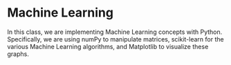 # Machine Learning

In this class, we are implementing Machine Learning concepts with Python. Specifically, we are using numPy to manipulate matrices, scikit-learn for the various Machine Learning algorithms, and Matplotlib to visualize these graphs.

